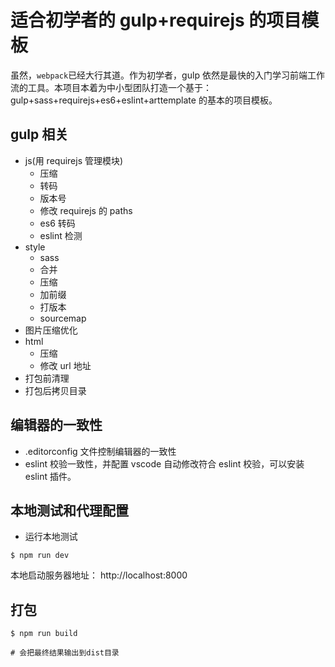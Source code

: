 # 适合初学者的 gulp+requirejs 的项目模板

虽然，`webpack`已经大行其道。作为初学者，gulp 依然是最快的入门学习前端工作流的工具。本项目本着为中小型团队打造一个基于：gulp+sass+requirejs+es6+eslint+arttemplate 的基本的项目模板。

## gulp 相关

* js(用 requirejs 管理模块)
  * 压缩
  * 转码
  * 版本号
  * 修改 requirejs 的 paths
  * es6 转码
  * eslint 检测
* style
  * sass
  * 合并
  * 压缩
  * 加前缀
  * 打版本
  * sourcemap
* 图片压缩优化
* html
  * 压缩
  * 修改 url 地址
* 打包前清理
* 打包后拷贝目录

## 编辑器的一致性

* .editorconfig 文件控制编辑器的一致性
* eslint 校验一致性，并配置 vscode 自动修改符合 eslint 校验，可以安装 eslint 插件。

## 本地测试和代理配置

* 运行本地测试

```shell
$ npm run dev
```

本地启动服务器地址： http://localhost:8000

## 打包

```shell
$ npm run build

# 会把最终结果输出到dist目录
```
